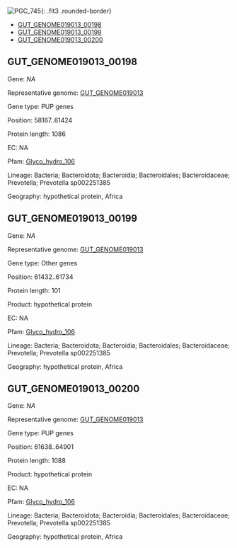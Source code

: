 ![PGC_745](../static/images/Clusters_figure/PGC_745.jpg){: .fit3 .rounded-border}

<ul id="myTab" class="nav nav-tabs">
  <li class="active">
        <a href="#tab1" data-toggle="tab">GUT_GENOME019013_00198</a>
  </li>
<li><a href="#tab2" data-toggle="tab">GUT_GENOME019013_00199</a></li>
<li><a href="#tab3" data-toggle="tab">GUT_GENOME019013_00200</a></li>
</ul>

<div id="myTabContent" class="tab-content">
  <div class="tab-pane fade in active" id="tab1">

<h2 id="GUT_GENOME019013_00198">GUT_GENOME019013_00198</h2>
<p>Gene: <em>NA</em>
<p>Representative genome: <a href="https://www.ebi.ac.uk/metagenomics/genomes/MGYG-HGUT-04371">GUT_GENOME019013</a></p>
<p>Gene type: PUP genes</p>
<p>Position: 58167..61424</p>
<p>Protein length: 1086</p>
<p>EC: NA</p>
<p>Pfam: <a href="http://pfam.xfam.org/family/Glyco_hydro_106">Glyco_hydro_106</a></p>

<p>Lineage: Bacteria; Bacteroidota; Bacteroidia; Bacteroidales; Bacteroidaceae; Prevotella; Prevotella sp002251385</p>
<p>Geography: hypothetical protein, Africa</p>
  </div>

  <div class="tab-pane fade" id="tab2">

<h2 id="GUT_GENOME019013_00199">GUT_GENOME019013_00199</h2>
<p>Gene: <em>NA</em></p>
<p>Representative genome: <a href="https://www.ebi.ac.uk/metagenomics/genomes/MGYG-HGUT-04371">GUT_GENOME019013</a></p>
<p>Gene type: Other genes</p>
<p>Position: 61432..61734</p>
<p>Protein length: 101</p>
<p>Product: hypothetical protein</p>
<p>EC: NA</p>
<p>Pfam: <a href="http://pfam.xfam.org/family/Glyco_hydro_106">Glyco_hydro_106</a></p>

<p>Lineage: Bacteria; Bacteroidota; Bacteroidia; Bacteroidales; Bacteroidaceae; Prevotella; Prevotella sp002251385</p>
<p>Geography: hypothetical protein, Africa</p>

  </div>
  <div class="tab-pane fade" id="tab3">

<h2 id="GUT_GENOME019013_00200">GUT_GENOME019013_00200</h2>
<p>Gene: <em>NA</em></p>
<p>Representative genome: <a href="https://www.ebi.ac.uk/metagenomics/genomes/MGYG-HGUT-04371">GUT_GENOME019013</a></p>
<p>Gene type: PUP genes</p>
<p>Position: 61638..64901</p>
<p>Protein length: 1088</p>
<p>Product: hypothetical protein</p>
<p>EC: NA</p>
<p>Pfam: <a href="http://pfam.xfam.org/family/Glyco_hydro_106">Glyco_hydro_106</a></p>

<p>Lineage: Bacteria; Bacteroidota; Bacteroidia; Bacteroidales; Bacteroidaceae; Prevotella; Prevotella sp002251385</p>
<p>Geography: hypothetical protein, Africa</p>

  </div>
</div>

